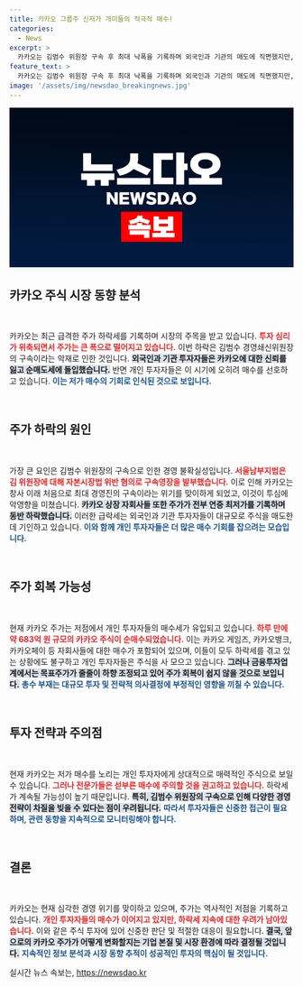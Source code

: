 ```yaml
---
title: 카카오 그룹주 신저가 개미들의 적극적 매수!
categories:
  - News
excerpt: >
  카카오는 김범수 위원장 구속 후 최대 낙폭을 기록하며 외국인과 기관의 매도에 직면했지만, 개인 투자자들은 683억 원 규모의 순매수를 보였다. 저가 매수 기회를 노리는 개미들의 투자 열기 속 전문가들은 향후 하방 위험을 경고하고 있다.
feature_text: >
  카카오는 김범수 위원장 구속 후 최대 낙폭을 기록하며 외국인과 기관의 매도에 직면했지만, 개인 투자자들은 683억 원 규모의 순매수를 보였다. 저가 매수 기회를 노리는 개미들의 투자 열기 속 전문가들은 향후 하방 위험을 경고하고 있다.
image: '/assets/img/newsdao_breakingnews.jpg'
---
```


<p><img src="/assets/img/newsdao_breakingnews.jpg" alt="ontimetimes 속보" /></p>

<h2 data-ke-size="size26">카카오 주식 시장 동향 분석</h2>

<p data-ke-size="size16">&nbsp;</p>

<p>카카오는 최근 급격한 주가 하락세를 기록하며 시장의 주목을 받고 있습니다. <b><span style="color: #ee2323;">투자 심리가 위축되면서 주가는 큰 폭으로 떨어지고 있습니다.</span></b> 이번 하락은 김범수 경영쇄신위원장의 구속이라는 악재로 인한 것입니다. <b><span style="background-color: #21538527;">외국인과 기관 투자자들은 카카오에 대한 신뢰를 잃고 순매도세에 돌입했습니다.</span></b> 반면 개인 투자자들은 이 시기에 오히려 매수를 선호하고 있습니다. <b><span style="color: #1a5490;">이는 저가 매수의 기회로 인식된 것으로 보입니다.</span></b></p>

<p data-ke-size="size16">&nbsp;</p>

<h2 data-ke-size="size26">주가 하락의 원인</h2>

<p data-ke-size="size16">&nbsp;</p>

<p>가장 큰 요인은 김범수 위원장의 구속으로 인한 경영 불확실성입니다. <b><span style="color: #ee2323;">서울남부지법은 김 위원장에 대해 자본시장법 위반 혐의로 구속영장을 발부했습니다.</span></b> 이로 인해 카카오는 창사 이래 처음으로 최대 경영진의 구속이라는 위기를 맞이하게 되었고, 이것이 투심에 악영향을 미쳤습니다. <b><span style="background-color: #21538527;">카카오 상장 자회사들 또한 주가가 전부 연중 최저가를 기록하며 동반 하락했습니다.</span></b> 이러한 급락세는 외국인과 기관 투자자들이 대규모로 주식을 매도한 데 기인하고 있습니다. <b><span style="color: #1a5490;">이와 함께 개인 투자자들은 더 많은 매수 기회를 잡으려는 모습입니다.</span></b></p>

<p data-ke-size="size16">&nbsp;</p>

<h2 data-ke-size="size26">주가 회복 가능성</h2>

<p data-ke-size="size16">&nbsp;</p>

<p>현재 카카오 주가는 저점에서 개인 투자자들의 매수세가 유입되고 있습니다. <b><span style="color: #ee2323;">하루 만에 약 683억 원 규모의 카카오 주식이 순매수되었습니다.</span></b> 이는 카카오 게임즈, 카카오뱅크, 카카오페이 등 자회사들에 대한 매수가 포함되어 있으며, 이들이 모두 하락세를 겪고 있는 상황에도 불구하고 개인 투자자들은 주식을 사 모으고 있습니다. <b><span style="background-color: #21538527;">그러나 금융투자업계에서는 목표주가가 줄줄이 하향 조정되고 있어 주가 회복이 쉽지 않을 것으로 보입니다.</span></b> <b><span style="color: #1a5490;">총수 부재는 대규모 투자 및 전략적 의사결정에 부정적인 영향을 끼칠 수 있습니다.</span></b></p>

<p data-ke-size="size16">&nbsp;</p>

<h2 data-ke-size="size26">투자 전략과 주의점</h2>

<p data-ke-size="size16">&nbsp;</p>

<p>현재 카카오는 저가 매수를 노리는 개인 투자자에게 상대적으로 매력적인 주식으로 보일 수 있습니다. <b><span style="color: #ee2323;">그러나 전문가들은 섣부른 매수에 주의할 것을 권고하고 있습니다.</span></b> 하락세가 계속될 가능성이 높기 때문입니다. <b><span style="background-color: #21538527;">특히, 김범수 위원장의 구속으로 인해 다양한 경영 전략이 차질을 빚을 수 있다는 점이 우려됩니다.</span></b> <b><span style="color: #1a5490;">따라서 투자자들은 신중한 접근이 필요하며, 관련 동향을 지속적으로 모니터링해야 합니다.</span></b></p>

<p data-ke-size="size16">&nbsp;</p>

<h2 data-ke-size="size26">결론</h2>

<p data-ke-size="size16">&nbsp;</p>

<p>카카오는 현재 심각한 경영 위기를 맞이하고 있으며, 주가는 역사적인 저점을 기록하고 있습니다. <b><span style="color: #ee2323;">개인 투자자들의 매수가 이어지고 있지만, 하락세 지속에 대한 우려가 남아있습니다.</span></b> 이와 같은 주식 투자에 있어 신중한 판단 및 적절한 대응이 필요합니다. <b><span style="background-color: #21538527;">결국, 앞으로의 카카오 주가가 어떻게 변화할지는 기업 본질 및 시장 환경에 따라 결정될 것입니다.</span></b> <b><span style="color: #1a5490;">지속적인 정보 분석과 시장 동향 추적이 성공적인 투자의 핵심이 될 것입니다.</span></b></p>
실시간 뉴스 속보는, <a href="https://newsdao.kr" rel="dofollow">https://newsdao.kr</a>


